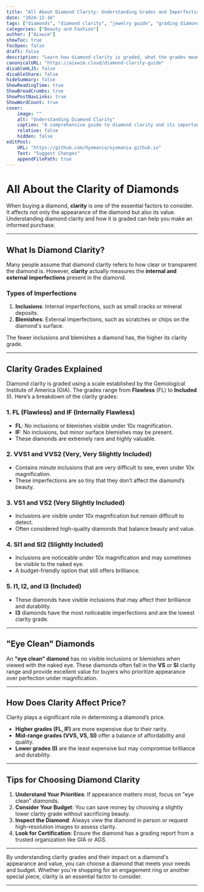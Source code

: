 ```yaml
---
title: "All About Diamond Clarity: Understanding Grades and Imperfections"
date: "2024-12-16"
tags: ["diamonds", "diamond clarity", "jewelry guide", "grading diamonds", "diamond shopping tips"]
categories: ["Beauty and Fashion"]
author: ["Aixwim"]
showToc: true
TocOpen: false
draft: false
description: "Learn how diamond clarity is graded, what the grades mean, and how clarity impacts a diamond's value and appearance."
canonicalURL: "https://aixwim.cloud/diamond-clarity-guide"
disableHLJS: false
disableShare: false
hideSummary: false
ShowReadingTime: true
ShowBreadCrumbs: true
ShowPostNavLinks: true
ShowWordCount: true
cover:
    image: ""
    alt: "Understanding Diamond Clarity"
    caption: "A comprehensive guide to diamond clarity and its importance when buying jewelry."
    relative: false
    hidden: false
editPost:
    URL: "https://github.com/Xyomania/xyomania.github.io"
    Text: "Suggest Changes"
    appendFilePath: true
---
```


# All About the Clarity of Diamonds

When buying a diamond, **clarity** is one of the essential factors to consider. It affects not only the appearance of the diamond but also its value. Understanding diamond clarity and how it is graded can help you make an informed purchase.

---

## What Is Diamond Clarity?

Many people assume that diamond clarity refers to how clear or transparent the diamond is. However, **clarity** actually measures the **internal and external imperfections** present in the diamond. 

### Types of Imperfections
1. **Inclusions**: Internal imperfections, such as small cracks or mineral deposits.  
2. **Blemishes**: External imperfections, such as scratches or chips on the diamond's surface.

The fewer inclusions and blemishes a diamond has, the higher its clarity grade.

---

## Clarity Grades Explained

Diamond clarity is graded using a scale established by the Gemological Institute of America (GIA). The grades range from **Flawless** (FL) to **Included** (I). Here’s a breakdown of the clarity grades:

### 1. **FL (Flawless)** and **IF (Internally Flawless)**
- **FL**: No inclusions or blemishes visible under 10x magnification.  
- **IF**: No inclusions, but minor surface blemishes may be present.  
- These diamonds are extremely rare and highly valuable.

### 2. **VVS1 and VVS2 (Very, Very Slightly Included)**
- Contains minute inclusions that are very difficult to see, even under 10x magnification.  
- These imperfections are so tiny that they don’t affect the diamond’s beauty.

### 3. **VS1 and VS2 (Very Slightly Included)**
- Inclusions are visible under 10x magnification but remain difficult to detect.  
- Often considered high-quality diamonds that balance beauty and value.

### 4. **SI1 and SI2 (Slightly Included)**
- Inclusions are noticeable under 10x magnification and may sometimes be visible to the naked eye.  
- A budget-friendly option that still offers brilliance.

### 5. **I1, I2, and I3 (Included)**
- These diamonds have visible inclusions that may affect their brilliance and durability.  
- **I3** diamonds have the most noticeable imperfections and are the lowest clarity grade.

---

## "Eye Clean" Diamonds

An **"eye clean" diamond** has no visible inclusions or blemishes when viewed with the naked eye. These diamonds often fall in the **VS** or **SI** clarity range and provide excellent value for buyers who prioritize appearance over perfection under magnification.

---

## How Does Clarity Affect Price?

Clarity plays a significant role in determining a diamond’s price.  
- **Higher grades (FL, IF)** are more expensive due to their rarity.  
- **Mid-range grades (VVS, VS, SI)** offer a balance of affordability and quality.  
- **Lower grades (I)** are the least expensive but may compromise brilliance and durability.

---

## Tips for Choosing Diamond Clarity

1. **Understand Your Priorities**: If appearance matters most, focus on "eye clean" diamonds.  
2. **Consider Your Budget**: You can save money by choosing a slightly lower clarity grade without sacrificing beauty.  
3. **Inspect the Diamond**: Always view the diamond in person or request high-resolution images to assess clarity.  
4. **Look for Certification**: Ensure the diamond has a grading report from a trusted organization like GIA or AGS.

---

By understanding clarity grades and their impact on a diamond's appearance and value, you can choose a diamond that meets your needs and budget. Whether you're shopping for an engagement ring or another special piece, clarity is an essential factor to consider.

---
